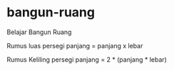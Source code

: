 # bangun-ruang
Belajar Bangun Ruang

Rumus luas persegi panjang = panjang x lebar

Rumus Keliling persegi panjang = 2 * (panjang * lebar) 
